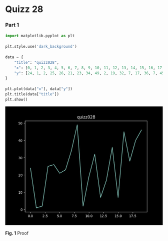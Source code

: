 # Quizz 28
### Part 1
```python
import matplotlib.pyplot as plt

plt.style.use('dark_background')

data = {
    "title": "quizz028",
    "x": [0, 1, 2, 3, 4, 5, 6, 7, 8, 9, 10, 11, 12, 13, 14, 15, 16, 17, 18, 19],
    "y": [24, 1, 2, 25, 26, 21, 23, 34, 49, 2, 19, 32, 7, 17, 36, 7, 45, 28, 40, 46]
}

plt.plot(data["x"], data["y"])
plt.title(data["title"])
plt.show()
```
![](../Images/quizz28-proof.png)

**Fig. 1** Proof

